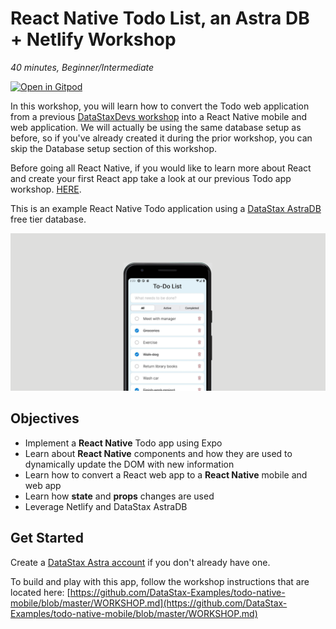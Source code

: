 
<!--- STARTEXCLUDE --->
# React Native Todo List, an Astra DB + Netlify Workshop
*40 minutes, Beginner/Intermediate*

[![Open in Gitpod](https://gitpod.io/button/open-in-gitpod.svg)](https://gitpod.io/from-referrer/)

In this workshop, you will learn how to convert the Todo web application from a previous [DataStaxDevs workshop](https://github.com/datastaxdevs/appdev-week1-todolist) into a React Native mobile and web application. We will actually be using the same database setup as before, so if you've already created it during the prior workshop, you can skip the Database setup section of this workshop.

Before going all React Native, if you would like to learn more about React and create your first React app take a look at our previous Todo app workshop. [HERE](https://github.com/datastaxdevs/appdev-week1-todolist).

This is an example React Native Todo application using a [DataStax AstraDB](https://dtsx.io/3nvKRsO) free tier database.
<!--- ENDEXCLUDE --->

![image](https://raw.githubusercontent.com/DataStax-Examples/todo-native-mobile/master/hero.png)

## Objectives
* Implement a **React Native** Todo app using Expo
* Learn about **React Native** components and how they are used to dynamically update the DOM with new information
* Learn how to convert a React web app to a **React Native** mobile and web app
* Learn how **state** and **props** changes are used
* Leverage Netlify and DataStax AstraDB

## Get Started
<!--- STARTEXCLUDE --->
Create a [DataStax Astra account](https://dtsx.io/3nvKRsO) if you don't already have one.
<!--- ENDEXCLUDE --->

To build and play with this app, follow the workshop instructions that are located here: [https://github.com/DataStax-Examples/todo-native-mobile/blob/master/WORKSHOP.md](https://github.com/DataStax-Examples/todo-native-mobile/blob/master/WORKSHOP.md)


